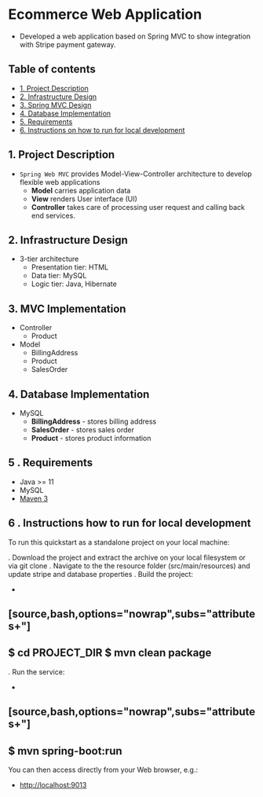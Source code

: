 # Ecommerce Web Application
- Developed a web application based on Spring MVC to show integration with Stripe payment gateway.

## Table of contents
* [1. Project Description]()
* [2. Infrastructure Design]()
* [3. Spring MVC Design]()
* [4. Database Implementation]()
* [5. Requirements]()
* [6. Instructions on how to run for local development]()

## 1. Project Description 

- `Spring Web MVC` provides Model-View-Controller architecture to develop flexible web applications
   * **Model** carries application data
   * **View** renders User interface (UI)
   * **Controller** takes care of processing user request and calling back end services.
   
## 2. Infrastructure Design
- 3-tier architecture
   * Presentation tier: HTML
   * Data tier: MySQL
   * Logic tier: Java, Hibernate

## 3. MVC Implementation
- Controller
   * Product
- Model
   * BillingAddress
   * Product
   * SalesOrder

## 4. Database Implementation
- MySQL
   * **BillingAddress** - stores billing address
   * **SalesOrder** - stores sales order 
   * **Product** - stores product information
   


## 5 . Requirements
* Java >= 11 
* MySQL 
* [Maven 3](https://maven.apache.org)

## 6 . Instructions how to run for local development

To run this quickstart as a standalone project on your local machine:

. Download the project and extract the archive on your local filesystem or via git clone
. Navigate to the the resource folder (src/main/resources) and update stripe and database properties
. Build the project:

+
[source,bash,options="nowrap",subs="attributes+"]
----
$ cd PROJECT_DIR
$ mvn clean package
----
. Run the service:

+
[source,bash,options="nowrap",subs="attributes+"]
----
$ mvn spring-boot:run
----

You can then access  directly from your Web browser, e.g.:
- <http://localhost:9013>

